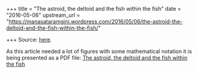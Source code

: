 +++
title = "The astroid, the deltoid and the fish within the fish"
date = "2016-05-06"
upstream_url = "https://manasataramgini.wordpress.com/2016/05/06/the-astroid-the-deltoid-and-the-fish-within-the-fish/"

+++
Source: [here](https://manasataramgini.wordpress.com/2016/05/06/the-astroid-the-deltoid-and-the-fish-within-the-fish/).

As this article needed a lot of figures with some mathematical notation it is being presented as a PDF file: [The astroid, the deltoid and the fish within the fish](https://manasataramgini.files.wordpress.com/2016/05/envelopes.pdf)
